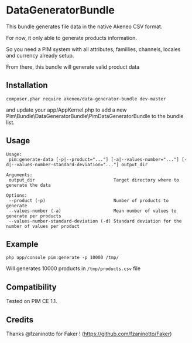 DataGeneratorBundle
===================

This bundle generates file data in the native Akeneo CSV format.

For now, it only able to generate products information.

So you need a PIM system with all attributes, famillies, channels, locales and currency already setup.

From there, this bundle will generate valid product data

Installation
------------
```
composer.phar require akeneo/data-generator-bundle dev-master
```
and update your app/AppKernel.php to add a new Pim\\Bundle\\DataGeneratorBundle\\PimDataGeneratorBundle to the bundle list.


Usage
-----
```
Usage:
 pim:generate-data [-p|--product="..."] [-a|--values-number="..."] [-d|--values-number-standard-deviation="..."] output_dir

Arguments:
 output_dir                              Target directory where to generate the data

Options:
 --product (-p)                          Number of products to generate
 --values-number (-a)                    Mean number of values to generate per products
 --values-number-standard-deviation (-d) Standard deviation for the number of values per product
```

Example
-------
```
php app/console pim:generate -p 10000 /tmp/
```
Will generates 10000 products in `/tmp/products.csv` file

Compatibility
-------------
Tested on PIM CE 1.1.

Credits
-------
Thanks @fzaninotto for Faker ! (https://github.com/fzaninotto/Faker)
